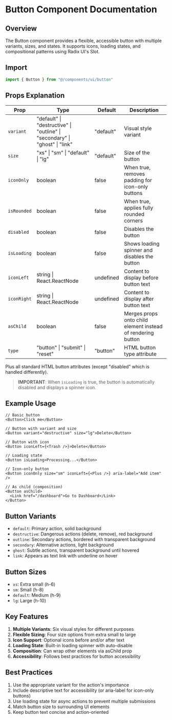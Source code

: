# Button Component Documentation

## Overview

The Button component provides a flexible, accessible button with multiple variants, sizes, and states. It supports icons, loading states, and compositional patterns using Radix UI's Slot.

## Import

```typescript
import { Button } from "@/components/ui/button"
```

## Props Explanation

| Prop        | Type                                                                        | Default   | Description                                                 |
| ----------- | --------------------------------------------------------------------------- | --------- | ----------------------------------------------------------- |
| `variant`   | "default" \| "destructive" \| "outline" \| "secondary" \| "ghost" \| "link" | "default" | Visual style variant                                        |
| `size`      | "xs" \| "sm" \| "default" \| "lg"                                           | "default" | Size of the button                                          |
| `iconOnly`  | boolean                                                                     | false     | When true, removes padding for icon-only buttons            |
| `isRounded` | boolean                                                                     | false     | When true, applies fully rounded corners                    |
| `disabled`  | boolean                                                                     | false     | Disables the button                                         |
| `isLoading` | boolean                                                                     | false     | Shows loading spinner and disables the button               |
| `iconLeft`  | string \| React.ReactNode                                                   | undefined | Content to display before button text                       |
| `iconRight` | string \| React.ReactNode                                                   | undefined | Content to display after button text                        |
| `asChild`   | boolean                                                                     | false     | Merges props onto child element instead of rendering button |
| `type`      | "button" \| "submit" \| "reset"                                             | "button"  | HTML button type attribute                                  |

Plus all standard HTML button attributes (except "disabled" which is handled differently).

> **IMPORTANT**: When `isLoading` is true, the button is automatically disabled and displays a spinner icon.

## Example Usage

```tsx
// Basic button
<Button>Click me</Button>

// Button with variant and size
<Button variant="destructive" size="lg">Delete</Button>

// Button with icon
<Button iconLeft={<Trash />}>Delete</Button>

// Loading state
<Button isLoading>Processing...</Button>

// Icon-only button
<Button iconOnly size="sm" iconLeft={<Plus />} aria-label="Add item" />

// As child (composition)
<Button asChild>
  <Link href="/dashboard">Go to Dashboard</Link>
</Button>
```

## Button Variants

- `default`: Primary action, solid background
- `destructive`: Dangerous actions (delete, remove), red background
- `outline`: Secondary actions, bordered with transparent background
- `secondary`: Alternative actions, light background
- `ghost`: Subtle actions, transparent background until hovered
- `link`: Appears as text link with underline on hover

## Button Sizes

- `xs`: Extra small (h-6)
- `sm`: Small (h-8)
- `default`: Medium (h-9)
- `lg`: Large (h-10)

## Key Features

1. **Multiple Variants**: Six visual styles for different purposes
2. **Flexible Sizing**: Four size options from extra small to large
3. **Icon Support**: Optional icons before and/or after text
4. **Loading State**: Built-in loading spinner with auto-disable
5. **Composition**: Can wrap other elements via asChild prop
6. **Accessibility**: Follows best practices for button accessibility

## Best Practices

1. Use the appropriate variant for the action's importance
2. Include descriptive text for accessibility (or aria-label for icon-only buttons)
3. Use loading state for async actions to prevent multiple submissions
4. Match button size to surrounding UI elements
5. Keep button text concise and action-oriented
